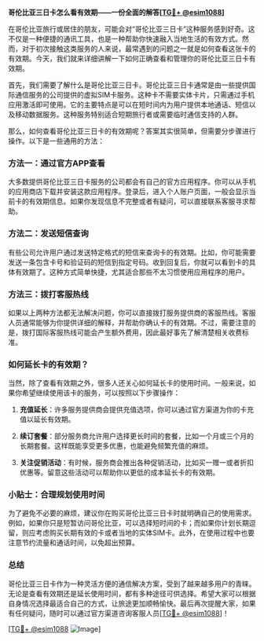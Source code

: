 **哥伦比亚三日卡怎么看有效期——一份全面的解答[[TG💪+ @esim1088](https://t.me/s/esim1088)]**

在哥伦比亚旅行或居住的朋友，可能会对“哥伦比亚三日卡”这种服务感到好奇。这不仅是一种便捷的通讯工具，也是一种帮助你快速融入当地生活的有效方式。然而，对于初次接触这类服务的人来说，最常遇到的问题之一就是如何查看这张卡的有效期。今天，我们就来详细讲解一下如何正确查看和管理你的哥伦比亚三日卡有效期。

首先，我们需要了解什么是哥伦比亚三日卡。哥伦比亚三日卡通常是由一些提供国际通信服务的公司提供的虚拟SIM卡服务。这种卡不需要实体卡片，只需通过手机应用激活即可使用。它的主要特点是可以在短时间内为用户提供本地通话、短信以及移动数据服务。这种服务特别适合短期旅行者或需要临时通信支持的人群。

那么，如何查看哥伦比亚三日卡的有效期呢？答案其实很简单，但需要分步骤进行操作。以下是一些通用的方法：

### 方法一：通过官方APP查看

大多数提供哥伦比亚三日卡服务的公司都会有自己的官方应用程序。你可以从手机的应用商店下载并安装这款应用程序。登录后，进入个人账户页面，一般会显示当前卡的有效期信息。如果你发现信息不完整或者有疑问，可以直接联系客服寻求帮助。

### 方法二：发送短信查询

有些公司允许用户通过发送特定格式的短信来查询卡的有效期。比如，你可能需要发送一条包含卡号和验证码的短信到指定号码。收到回复后，你就可以看到卡的具体有效期了。这种方式简单快捷，尤其适合那些不太习惯使用应用程序的用户。

### 方法三：拨打客服热线

如果以上两种方法都无法解决问题，你可以直接拨打服务提供商的客服热线。客服人员通常能够为你提供详细的解释，并帮助你确认卡的有效期。不过，需要注意的是，拨打国际客服热线可能会产生额外费用，因此最好事先了解清楚相关收费标准。

### 如何延长卡的有效期？

当然，除了查看有效期之外，很多人还关心如何延长卡的使用时间。一般来说，如果你希望继续使用该卡的服务，可以按照以下步骤操作：

1. **充值延长**：许多服务提供商会提供充值选项，你可以通过官方渠道为你的卡充值以延长有效期。
   
2. **续订套餐**：部分服务商允许用户选择更长时间的套餐，比如一个月或三个月的长期套餐。这样既能享受更多优惠，也能避免频繁充值的麻烦。

3. **关注促销活动**：有时候，服务商会推出各种促销活动，比如买一赠一或者折扣优惠等。留意这些活动可以帮助你以更低的成本延长卡的有效期。

### 小贴士：合理规划使用时间

为了避免不必要的麻烦，建议你在购买哥伦比亚三日卡时就明确自己的使用需求。例如，如果你只是短暂访问哥伦比亚，可以选择短时间的卡；而如果你计划长期逗留，则应考虑购买长期有效的卡或者当地的实体SIM卡。此外，在使用过程中也要注意节约流量和通话时间，以免超出预算。

### 总结

哥伦比亚三日卡作为一种灵活方便的通信解决方案，受到了越来越多用户的青睐。无论是查看有效期还是延长使用时间，都有多种途径可供选择。希望大家可以根据自身情况选择最适合自己的方式，让旅途更加顺畅愉快。最后再次提醒大家，如果有任何疑问，随时可以通过官方渠道咨询客服人员[[TG💪+ @esim1088](https://t.me/s/esim1088)]！

[[TG💪+ @esim1088](https://t.me/s/esim1088) ![Image](https://i.postimg.cc/4NQfJmqS/Snipaste-2025-05-13-00-14-12.png)]